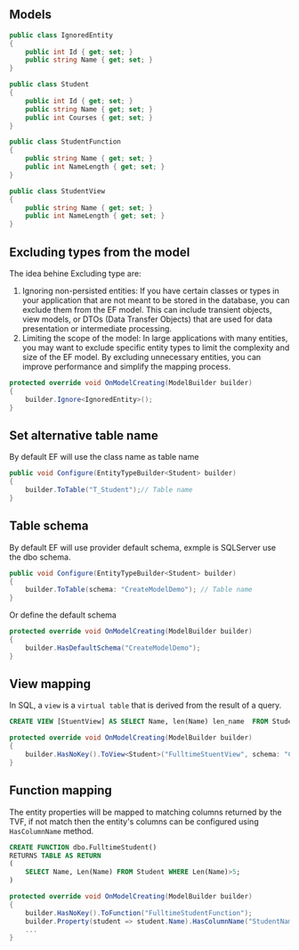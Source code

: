 ## Models
```csharp
public class IgnoredEntity
{
    public int Id { get; set; }
    public string Name { get; set; }
}

public class Student
{
    public int Id { get; set; }
    public string Name { get; set; }
    public int Courses { get; set; }
}

public class StudentFunction
{
    public string Name { get; set; }
    public int NameLength { get; set; }
}

public class StudentView
{
    public string Name { get; set; }
    public int NameLength { get; set; }
}
```

## Excluding types from the model
The idea behine Excluding type are:
1. Ignoring non-persisted entities: If you have certain classes or types in your application that are not meant to be stored in the database, you can exclude them from the EF model. This can include transient objects, view models, or DTOs (Data Transfer Objects) that are used for data presentation or intermediate processing.
2. Limiting the scope of the model: In large applications with many entities, you may want to exclude specific entity types to limit the complexity and size of the EF model. By excluding unnecessary entities, you can improve performance and simplify the mapping process.
```csharp
protected override void OnModelCreating(ModelBuilder builder)
{
    builder.Ignore<IgnoredEntity>();
}
```

## Set alternative table name
By default EF will use the class name as table name
```csharp
public void Configure(EntityTypeBuilder<Student> builder)
{
    builder.ToTable("T_Student");// Table name
}
```

## Table schema
By default EF will use provider default schema, exmple is SQLServer use the dbo schema.
```csharp
public void Configure(EntityTypeBuilder<Student> builder)
{
    builder.ToTable(schema: "CreateModelDemo"); // Table name
}
```
Or define the default schema
```csharp
protected override void OnModelCreating(ModelBuilder builder)
{
    builder.HasDefaultSchema("CreateModelDemo");
}
```

## View mapping
In SQL, a `view` is a `virtual table` that is derived from the result of a query.
```sql
CREATE VIEW [StuentView] AS SELECT Name, len(Name) len_name  FROM Students WHERE Courses>5;
```

```csharp
protected override void OnModelCreating(ModelBuilder builder)
{
    builder.HasNoKey().ToView<Student>("FulltimeStuentView", schema: "CreateModelDemo");
}
```

## Function mapping
The entity properties will be mapped to matching columns returned by the TVF, if not match then the entity's columns can be configured using `HasColumnName` method.
```sql
CREATE FUNCTION dbo.FulltimeStudent()
RETURNS TABLE AS RETURN
(
    SELECT Name, Len(Name) FROM Student WHERE Len(Name)>5;
)
```
```csharp
protected override void OnModelCreating(ModelBuilder builder)
{
    builder.HasNoKey().ToFunction("FulltimeStudentFunction");
    builder.Property(student => student.Name).HasColumnName("StudentName");
    ...
}
```



